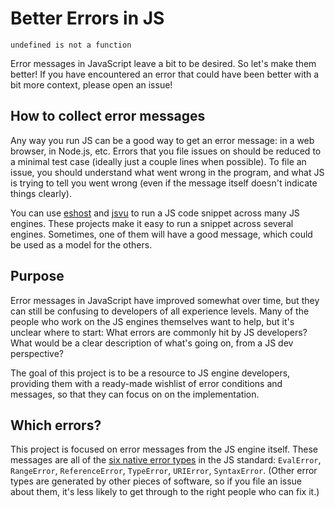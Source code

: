 # Better Errors in JS

`undefined is not a function`

Error messages in JavaScript leave a bit to be desired. So let's make them better! If you have encountered an error that could have been better with a bit more context, please open an issue!

## How to collect error messages

Any way you run JS can be a good way to get an error message: in a web browser, in Node.js, etc. Errors that you file issues on should be reduced to a minimal test case (ideally just a couple lines when possible). To file an issue, you should understand what went wrong in the program, and what JS is trying to tell you went wrong (even if the message itself doesn't indicate things clearly).

You can use [eshost](https://github.com/bterlson/eshost) and [jsvu](https://github.com/GoogleChromeLabs/jsvu) to run a JS code snippet across many JS engines. These projects make it easy to run a snippet across several engines. Sometimes, one of them will have a good message, which could be used as a model for the others.

## Purpose

Error messages in JavaScript have improved somewhat over time, but they can still be confusing to developers of all experience levels. Many of the people who work on the JS engines themselves want to help, but it's unclear where to start: What errors are commonly hit by JS developers? What would be a clear description of what's going on, from a JS dev perspective?

The goal of this project is to be a resource to JS engine developers, providing them with a ready-made wishlist of error conditions and messages, so that they can focus on on the implementation.

## Which errors?

This project is focused on error messages from the JS engine itself. These messages are all of the [six native error types](https://tc39.github.io/ecma262/#sec-native-error-types-used-in-this-standard) in the JS standard: `EvalError`, `RangeError`, `ReferenceError`, `TypeError`, `URIError`, `SyntaxError`. (Other error types are generated by other pieces of software, so if you file an issue about them, it's less likely to get through to the right people who can fix it.)
